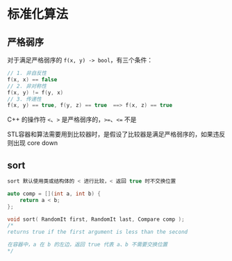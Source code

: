# 标准化算法

## 严格弱序

对于满足严格弱序的 `f(x, y) -> bool`，有三个条件：

```cpp
// 1. 非自反性
f(x, x) == false
// 2. 非对称性
f(x, y) != f(y, x)
// 3. 传递性
f(x, y) == true, f(y, z) == true  ==> f(x, z) == true
```

C++ 的操作符 `<`、`>` 是严格弱序的，`>=`、`<=` 不是

STL容器和算法需要用到比较器时，是假设了比较器是满足严格弱序的，如果违反则出现 core down

## sort

```cpp
sort 默认使用类或结构体的 < 进行比较，< 返回 true 时不交换位置

auto comp = [](int a, int b) {
    return a < b;
};

void sort( RandomIt first, RandomIt last, Compare comp );
/*
returns ​true if the first argument is less than the second

在容器中，a 在 b 的左边，返回 true 代表 a、b 不需要交换位置
*/
```